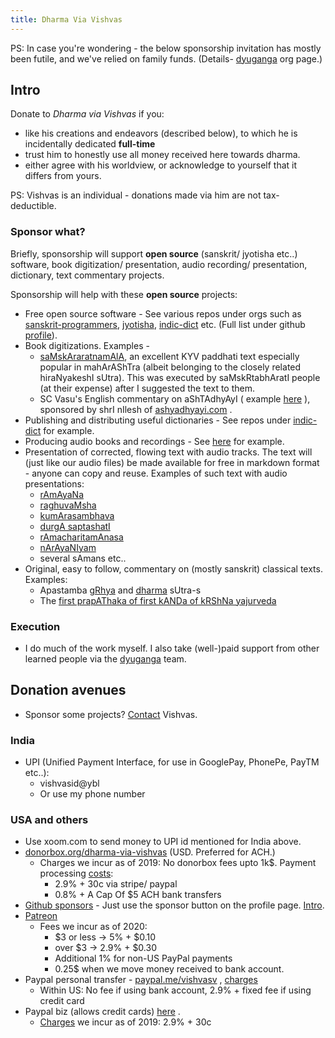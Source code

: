 ```yaml
---
title: Dharma Via Vishvas
---
```


PS: In case you're wondering - the below sponsorship invitation has mostly been futile, and we've relied on family funds. (Details- [dyuganga](http://sanskrit.github.io/groups/dyuganga/) org page.)

## Intro
Donate to _Dharma via Vishvas_ if you:

- like his creations and endeavors (described below), to which he is incidentally dedicated **full-time**
- trust him to honestly use all money received here towards dharma.
- either agree with his worldview, or acknowledge to yourself that it differs from yours.

PS: Vishvas is an individual - donations made via him are not tax-deductible.

### Sponsor what?
Briefly, sponsorship will support **open source** (sanskrit/ jyotisha etc..) software, book digitization/ presentation, audio recording/ presentation, dictionary, text commentary projects. 

Sponsorship will help with these **open source** projects:

- Free open source software - See various repos under orgs such as [sanskrit-programmers](https://github.com/sanskrit-coders/), [jyotisha](https://github.com/jyotiSham/), [indic-dict](https://github.com/indic-dict/) etc. (Full list under github [profile](github.com/vvasuki/)).
- Book digitizations. Examples - 
  - [saMskAraratnamAlA](https://vishvAsa.github.io/vedAH/taittirIyam/sUtram/hiraNyakeshI/paddhatiH/saMskAraratnamAlA/), an excellent KYV paddhati text especially popular in mahArAShTra (albeit belonging to the closely related hiraNyakeshI sUtra). This was executed by saMskRtabhAratI people (at their expense) after I suggested the text to them.
  - SC Vasu's English commentary on aShTAdhyAyI ( example [here](https://ashtadhyayi.github.io/sutra-details/?sutra=1.1.6) ), sponsored by shrI nIlesh of [ashyadhyayi.com](http://ashyadhyayi.com) .
- Publishing and distributing useful dictionaries - See repos under [indic-dict](https://github.com/indic-dict) for example.
- Producing audio books and recordings - See [here](https://sanskrit.github.io/groups/dyuganga/projects/audio/) for example. 
- Presentation of corrected, flowing text with audio tracks. The text will (just like our audio files) be made available for free in markdown format - anyone can copy and reuse. Examples of such text with audio presentations:
    - [rAmAyaNa](https://vishvAsa.github.io/purANam/rAmAyaNam/) 
    - [raghuvaMsha](https://vishvAsa.github.io/kAvyam/laxyam/padyam/kAlidAsaH/raghuvaMsham/sarva-prastutiH//) 
    - [kumArasambhava](https://vishvAsa.github.io/kAvyam/laxyam/padyam/kAlidAsaH/kumArasambhavam/) 
    - [durgA saptashatI](https://vishvAsa.github.io/purANam/durgA-saptashatI/01-prathama-charitam/)
    - [rAmacharitamAnasa](https://vishvAsa.github.io/kAvyam/laxyam/padyam/purANam/rAmacharitamAnasa-TIkA/02_ayodhyAkANDa/)
    - [nArAyaNIyam](https://vishvAsa.github.io/kAvyam/laxyam/padyam/purANam/nArAyaNIyam/003/)
    - several sAmans etc.. 
- Original, easy to follow, commentary on (mostly sanskrit) classical texts. Examples: 
  - Apastamba [gRhya](https://vishvAsa.github.io/vedAH/taittirIyam/sUtram/ApastambaH/gRhyam/) and [dharma](https://vishvAsa.github.io/vedAH/taittirIyam/sUtram/ApastambaH/dharma-sUtram/) sUtra-s
  - The [first prapAThaka of first kANDa of kRShNa yajurveda](https://vishvAsa.github.io/vedAH/taittirIyam/saMhitA/1/1/) 

### Execution
- I do much of the work myself. I also take (well-)paid support from other learned people via the [dyuganga](http://sanskrit.github.io/groups/dyuganga/) team.

## Donation avenues
- Sponsor some projects? [Contact](/intro/contact/) Vishvas.

### India
- UPI (Unified Payment Interface, for use in GooglePay, PhonePe, PayTM etc..):
  - vishvasid@ybl
  - Or use my phone number

### USA and others
- Use xoom.com to send money to UPI id mentioned for India above.
- [donorbox.org/dharma-via-vishvas](https://donorbox.org/dharma-via-vishvas) (USD. Preferred for ACH.)
  - Charges we incur as of 2019:  No donorbox fees upto 1k$. Payment processing [costs](https://donorbox.org/pricing):
    - 2.9% + 30c via stripe/ paypal
    - 0.8% + A Cap Of $5 ACH bank transfers
- [Github sponsors](https://github.com/vvasuki) - Just use the sponsor button on the profile page. [Intro](https://github.blog/2019-05-23-announcing-github-sponsors-a-new-way-to-contribute-to-open-source/).
- [Patreon](https://www.patreon.com/mantraComment)
  - Fees we incur as of 2020:
    - $3 or less → 5% + $0.10
    - over $3 → 2.9% + $0.30 
    - Additional 1% for non-US PayPal payments
    - 0.25$ when we move money received to bank account. 
- Paypal personal transfer - [paypal.me/vishvasv](https://paypal.me/vishvasv) , [charges](https://www.paypal.com/us/webapps/mpp/paypal-fees)
  - Within US: No fee if using bank account, 2.9% + fixed fee if using credit card
- Paypal biz (allows credit cards) [here](https://www.paypal.com/cgi-bin/webscr?cmd=_donations&business=LX6ZHMR989AJU&item_name=dharma+via+vishvas&currency_code=USD&source=url) .
  - [Charges](https://www.paypal.com/us/webapps/mpp/fundraising) we incur as of 2019: 2.9% + 30c
